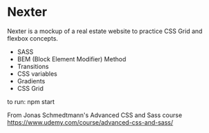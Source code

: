 # Nexter

Nexter is a mockup of a real estate website to practice CSS Grid and flexbox concepts.

- SASS
- BEM (Block Element Modifier) Method
- Transitions
- CSS variables
- Gradients
- CSS Grid

to run: npm start

From Jonas Schmedtmann's Advanced CSS and Sass course
https://www.udemy.com/course/advanced-css-and-sass/
